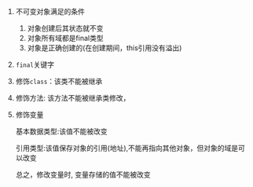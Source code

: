 1. 不可变对象满足的条件
   1. 对象创建后其状态就不变
   2. 对象所有域都是final类型
   3. 对象是正确创建的(在创建期间，this引用没有溢出)
2.  `final`关键字

   1. 修饰`class`：该类不能被继承

   2. 修饰方法: 该方法不能被继承类修改，

   3. 修饰变量

      基本数据类型:该值不能被改变

      引用类型:该值保存对象的引用(地址),不能再指向其他对象，但对象的域是可以改变

      总之，修改变量时, 变量存储的值不能被改变